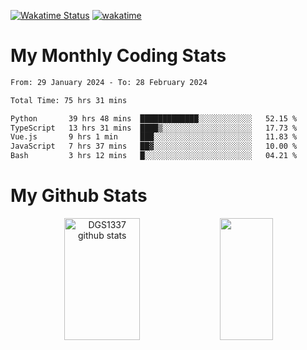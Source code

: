 [![Wakatime Status](https://github.com/noopurphalak/noopurphalak/workflows/wakatime-status-update/badge.svg)](https://github.com/noopurphalak/noopurphalak/actions/workflows/main.yml)
[![wakatime](https://wakatime.com/badge/user/80ace140-ef40-4fdd-b8ed-f3be3d2e1aea.svg)](https://wakatime.com/@80ace140-ef40-4fdd-b8ed-f3be3d2e1aea)

# My Monthly Coding Stats

<!--START_SECTION:waka-->

```txt
From: 29 January 2024 - To: 28 February 2024

Total Time: 75 hrs 31 mins

Python       39 hrs 48 mins  █████████████░░░░░░░░░░░░   52.15 %
TypeScript   13 hrs 31 mins  ████▒░░░░░░░░░░░░░░░░░░░░   17.73 %
Vue.js       9 hrs 1 min     ███░░░░░░░░░░░░░░░░░░░░░░   11.83 %
JavaScript   7 hrs 37 mins   ██▓░░░░░░░░░░░░░░░░░░░░░░   10.00 %
Bash         3 hrs 12 mins   █░░░░░░░░░░░░░░░░░░░░░░░░   04.21 %
```

<!--END_SECTION:waka-->

# My Github Stats
<div style="text-align: center;">
  <img width="49%" height="195px" src="https://github-readme-stats-sigma-five.vercel.app/api?username=noopurphalak&show_icons=true&count_private=true&hide_border=true&title_color=ecf2f8&icon_color=0d1117&text_color=FFFFFF&bg_color=0d1117" alt="DGS1337 github stats" />
  <img width="41%" height="195px" src="https://github-readme-stats-sigma-five.vercel.app/api/top-langs/?username=noopurphalak&layout=compact&hide_border=true&title_color=ecf2f8&text_color=FFFFFF&bg_color=0d1117" />
</div>
